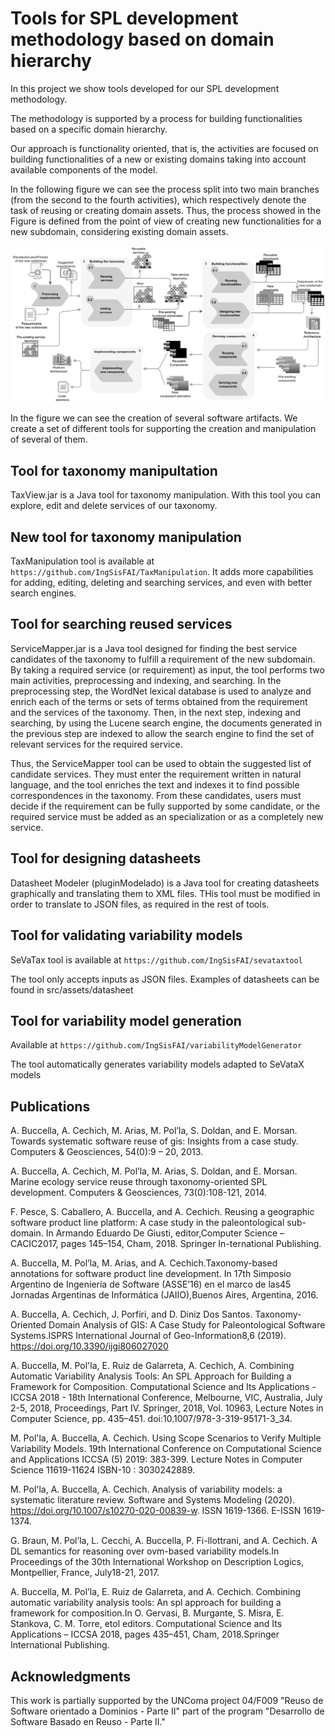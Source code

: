 # Tools for SPL development methodology based on domain hierarchy

In this project we show tools developed for our SPL development methodology.

The methodology is  supported by a process for building functionalities based on a specific domain hierarchy.

Our approach is functionality oriented, that is, the activities are focused on building functionalities of a new or existing domains taking into account  available components of the model.

In the following figure we can see the process split into two main branches (from the second to the fourth activities), which respectively denote the task of reusing or creating domain assets.
Thus, the process showed in the Figure is defined from the point of view of creating new functionalities for a new subdomain, considering existing domain assets.


![Screenshot](procesoNuevaFuncionalidad.png)


In the figure we can see the creation of several software artifacts. We create a set of different tools for supporting the creation and manipulation of several of them.


## Tool for taxonomy manipultation

TaxView.jar is a Java tool for taxonomy manipulation. With this tool you can explore, edit and delete services of our taxonomy.

## New tool for taxonomy manipulation

TaxManipulation tool is available at `https://github.com/IngSisFAI/TaxManipulation`. It adds more capabilities for adding, editing, deleting and searching services, and
even with better search engines.

## Tool for searching reused services

ServiceMapper.jar is a Java tool designed for finding the best service candidates of the taxonomy to fulfill a requirement of the new subdomain.
By taking a required service (or requirement) as input, the tool performs two main activities, preprocessing and indexing, and searching. In the
preprocessing step, the WordNet lexical database is used to analyze and enrich each of the terms or sets of terms obtained from the requirement and the services of the taxonomy.
Then, in the next step, indexing and searching, by using the Lucene search engine, the documents generated in the previous step are indexed to allow the search engine to find
the set of relevant services for the required service.

Thus, the ServiceMapper tool can be used to obtain the suggested list of candidate services. They must enter the requirement written in natural language, and the tool enriches
the text and indexes it to find possible correspondences in the taxonomy. From these candidates, users must decide if the requirement can be fully supported by some candidate,
or the required service must be added as an specialization or as a completely new service.

## Tool for designing datasheets

Datasheet Modeler (pluginModelado) is a Java tool for creating datasheets graphically and translating them to XML files. THis tool must be modified  in
order to translate to JSON files, as required in the rest of tools.

## Tool for validating variability models

SeVaTax tool is available at `https://github.com/IngSisFAI/sevataxtool`

The tool only accepts inputs as JSON files. Examples of datasheets can be found in src/assets/datasheet



## Tool for variability model generation

Available at `https://github.com/IngSisFAI/variabilityModelGenerator`

 The tool automatically generates variability models adapted to SeVataX models





## Publications

A. Buccella, A. Cechich, M. Arias, M. Pol’la, S. Doldan, and E. Morsan. Towards systematic software reuse of gis: Insights from a case study. Computers & Geosciences, 54(0):9 – 20, 2013.

A. Buccella, A. Cechich, M. Pol’la, M. Arias, S. Doldan, and E. Morsan. Marine ecology service reuse through taxonomy-oriented SPL development. Computers & Geosciences, 73(0):108-121, 2014.

F. Pesce, S. Caballero, A. Buccella, and A. Cechich.  Reusing a geographic software product line platform: A case study in the paleontological sub-domain.  In Armando Eduardo De Giusti, editor,Computer Science – CACIC2017, pages 145–154, Cham, 2018. Springer In-ternational Publishing.

A. Buccella, M. Pol’la, M. Arias, and A. Cechich.Taxonomy-based annotations for software product line development. In 17th Simposio Argentino de Ingeniería de Software (ASSE’16) en el marco de las45  Jornadas  Argentinas  de  Informática  (JAIIO),Buenos Aires, Argentina, 2016.

A. Buccella, A. Cechich, J. Porfiri, and D. Diniz Dos Santos. Taxonomy-Oriented Domain Analysis of GIS: A Case Study for Paleontological Software Systems.ISPRS International Journal of Geo-Information8,6 (2019).   https://doi.org/10.3390/ijgi806027020


 A. Buccella,  M. Pol'la, E. Ruiz de Galarreta, A. Cechich, A. Combining Automatic Variability Analysis Tools: An SPL Approach for Building a Framework for Composition.  Computational Science and Its Applications - ICCSA 2018 - 18th International Conference, Melbourne, VIC, Australia, July 2-5, 2018, Proceedings, Part IV. Springer, 2018, Vol. 10963, Lecture Notes in Computer Science, pp. 435–451.  doi:10.1007/978-3-319-95171-3_34.

 M. Pol'la, A. Buccella, A. Cechich. Using Scope Scenarios to Verify Multiple Variability Models. 19th International Conference on Computational Science and Applications ICCSA (5) 2019: 383-399. Lecture Notes in Computer Science  11619-11624 ISBN-10 : 3030242889.

 M. Pol'la, A. Buccella,  A. Cechich. Analysis of variability models: a systematic literature review. Software and Systems Modeling (2020). https://doi.org/10.1007/s10270-020-00839-w. ISSN 1619-1366. E-ISSN 1619-1374.

 G. Braun,  M. Pol’la,  L. Cecchi, A. Buccella, P. Fi-llottrani, and A. Cechich.  A DL semantics for reasoning over ovm-based variability models.In Proceedings of the 30th International Workshop on Description Logics, Montpellier, France, July18-21, 2017.

 A. Buccella,  M.  Pol’la,  E. Ruiz de Galarreta, and A. Cechich.  Combining automatic  variability  analysis  tools:  An  spl  approach for building a framework for composition.In O. Gervasi, B. Murgante, S. Misra,  E. Stankova,  C. M.  Torre, etol editors. Computational  Science  and  Its  Applications – ICCSA 2018, pages 435–451, Cham, 2018.Springer International Publishing.


## Acknowledgments

 This work is partially supported by the UNComa project 04/F009 "Reuso de Software orientado a Dominios - Parte II" part of the program "Desarrollo de Software Basado en Reuso - Parte II."


